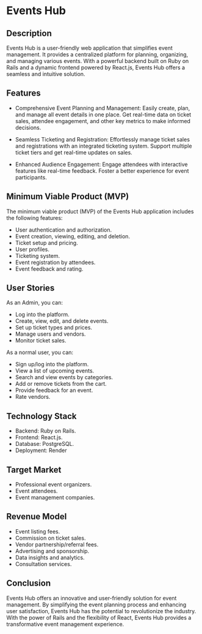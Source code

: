 # Events Hub

## Description

Events Hub is a user-friendly web application that simplifies event management. It provides a centralized platform for planning, organizing, and managing various events. With a powerful backend built on Ruby on Rails and a dynamic frontend powered by React.js, Events Hub offers a seamless and intuitive solution.

## Features

- Comprehensive Event Planning and Management: Easily create, plan, and manage all event details in one place. Get real-time data on ticket sales, attendee engagement, and other key metrics to make informed decisions.

- Seamless Ticketing and Registration: Effortlessly manage ticket sales and registrations with an integrated ticketing system. Support multiple ticket tiers and get real-time updates on sales.

- Enhanced Audience Engagement: Engage attendees with interactive features like real-time feedback. Foster a better experience for event participants.

## Minimum Viable Product (MVP)

The minimum viable product (MVP) of the Events Hub application includes the following features:

- User authentication and authorization.
- Event creation, viewing, editing, and deletion.
- Ticket setup and pricing.
- User profiles.
- Ticketing system.
- Event registration by attendees.
- Event feedback and rating.

## User Stories

As an Admin, you can:
- Log into the platform.
- Create, view, edit, and delete events.
- Set up ticket types and prices.
- Manage users and vendors.
- Monitor ticket sales.

As a normal user, you can:
- Sign up/log into the platform.
- View a list of upcoming events.
- Search and view events by categories.
- Add or remove tickets from the cart.
- Provide feedback for an event.
- Rate vendors.

## Technology Stack

- Backend: Ruby on Rails.
- Frontend: React.js.
- Database: PostgreSQL.
- Deployment: Render

## Target Market

- Professional event organizers.
- Event attendees.
- Event management companies.

## Revenue Model

- Event listing fees.
- Commission on ticket sales.
- Vendor partnership/referral fees.
- Advertising and sponsorship.
- Data insights and analytics.
- Consultation services.

## Conclusion

Events Hub offers an innovative and user-friendly solution for event management. By simplifying the event planning process and enhancing user satisfaction, Events Hub has the potential to revolutionize the industry. With the power of Rails and the flexibility of React, Events Hub provides a transformative event management experience.

